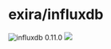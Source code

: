 # exira/influxdb

![influxdb 0.11.0](https://img.shields.io/badge/influxdb-0.11.0-brightgreen.svg?style=flat-square) [![](https://badge.imagelayers.io/exira/influxdb:latest.svg)](https://imagelayers.io/?images=exira/influxdb:latest)

